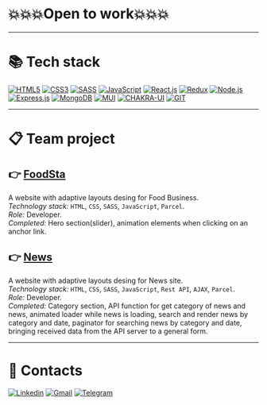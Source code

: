 # 💥💥💥Open to work💥💥💥

---

# 📚 Tech stack 

[![HTML5](https://img.shields.io/badge/HTML5-E34F26?style=for-the-badge&logo=html5&logoColor=white)](#)
[![CSS3](https://img.shields.io/badge/CSS3-1572B6?style=for-the-badge&logo=css3&logoColor=white)](#)
[![SASS](https://img.shields.io/badge/Sass-CC6699?style=for-the-badge&logo=sass&logoColor=white)](#)
[![JavaScript](https://img.shields.io/badge/JavaScript-323330?style=for-the-badge&logo=javascript&logoColor=F7DF1E)](#)
[![React.js](https://img.shields.io/badge/React-20232A?style=for-the-badge&logo=react&logoColor=61DAFB)](#)
[![Redux](https://img.shields.io/badge/Redux-593D88?style=for-the-badge&logo=redux&logoColor=white)](#)
[![Node.js](https://img.shields.io/badge/Node.js-339933?style=for-the-badge&logo=nodedotjs&logoColor=white)](#)
[![Express.js](https://img.shields.io/badge/Express.js-000000?style=for-the-badge&logo=express&logoColor=white)](#)
[![MongoDB](https://img.shields.io/badge/MongoDB-4EA94B?style=for-the-badge&logo=mongodb&logoColor=white)](#)
[![MUI](https://img.shields.io/badge/Material%20UI-007FFF?style=for-the-badge&logo=mui&logoColor=white)](#)
[![CHAKRA-UI](https://shields.io/badge/chakra--ui-black?logo=chakraui&style=for-the-badge)](#)
[![GIT](https://img.shields.io/badge/GIT-E44C30?style=for-the-badge&logo=git&logoColor=white)](#)

---

# 📋 Team project
## 👉 [FoodSta](https://github.com/serhii-vasylenko/team16-project)

A website with adaptive layouts desing for Food Business.  
*Technology stack:* `HTML`, `CSS`, `SASS`, `JavaScript`, `Parcel`.  
*Role:* Developer.  
*Completed:* Hero section(slider), animation elements when clicking on an anchor link.

## 👉 [News](https://github.com/serhii-vasylenko/news-app-team12)

A website with adaptive layouts desing for News site.  
*Technology stack:* `HTML`, `CSS`, `SASS`, `JavaScript`, `Rest API`, `AJAX`, `Parcel`.  
*Role:* Developer.  
*Completed:* Category section, API function for get category of news and news, animated loader while news is loading, search and render news by category and date, paginator for searching news by category and date, bringing received data from the API server to a general form.

---

# 📖 Contacts 

[![Linkedin](https://img.shields.io/badge/LinkedIn-0077B5?style=for-the-badge&logo=linkedin&logoColor=white)](https://www.linkedin.com/in/popov-ds/)
[![Gmail](https://img.shields.io/badge/Gmail-D14836?style=for-the-badge&logo=gmail&logoColor=white)](mailto:x6uhrox@gmail.com)
[![Telegram](https://img.shields.io/badge/Telegram-2CA5E0?style=for-the-badge&logo=telegram&logoColor=white)](https://t.me/daniil_popov0809)

